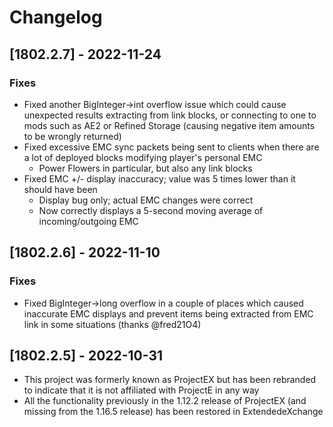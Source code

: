 # Changelog 

## [1802.2.7] - 2022-11-24

### Fixes

* Fixed another BigInteger->int overflow issue which could cause unexpected results extracting from link blocks, or connecting to one to mods such as AE2 or Refined Storage (causing negative item amounts to be wrongly returned)
* Fixed excessive EMC sync packets being sent to clients when there are a lot of deployed blocks modifying player's personal EMC 
  * Power Flowers in particular, but also any link blocks
* Fixed EMC +/- display inaccuracy; value was 5 times lower than it should have been
  * Display bug only; actual EMC changes were correct
  * Now correctly displays a 5-second moving average of incoming/outgoing EMC

## [1802.2.6] - 2022-11-10

### Fixes

* Fixed BigInteger->long overflow in a couple of places which caused inaccurate EMC displays and prevent items being extracted from EMC link in some situations (thanks @fred21O4)

## [1802.2.5] - 2022-10-31

* This project was formerly known as ProjectEX but has been rebranded to indicate that it is not affiliated with ProjectE in any way
* All the functionality previously in the 1.12.2 release of ProjectEX (and missing from the 1.16.5 release) has been restored in ExtendedeXchange

